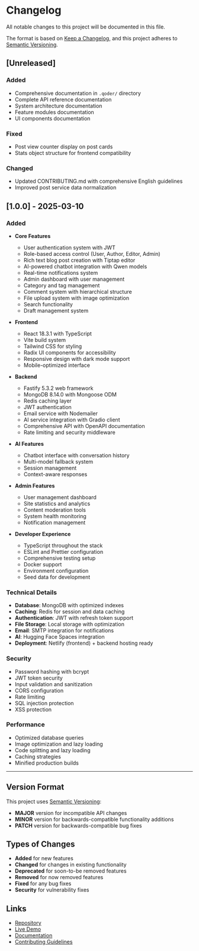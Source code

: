 # Changelog

All notable changes to this project will be documented in this file.

The format is based on [Keep a Changelog](https://keepachangelog.com/en/1.0.0/),
and this project adheres to [Semantic Versioning](https://semver.org/spec/v2.0.0.html).

## [Unreleased]

### Added
- Comprehensive documentation in `.qoder/` directory
- Complete API reference documentation
- System architecture documentation
- Feature modules documentation
- UI components documentation

### Fixed
- Post view counter display on post cards
- Stats object structure for frontend compatibility

### Changed
- Updated CONTRIBUTING.md with comprehensive English guidelines
- Improved post service data normalization

## [1.0.0] - 2025-03-10

### Added
- **Core Features**
  - User authentication system with JWT
  - Role-based access control (User, Author, Editor, Admin)
  - Rich text blog post creation with Tiptap editor
  - AI-powered chatbot integration with Qwen models
  - Real-time notifications system
  - Admin dashboard with user management
  - Category and tag management
  - Comment system with hierarchical structure
  - File upload system with image optimization
  - Search functionality
  - Draft management system

- **Frontend**
  - React 18.3.1 with TypeScript
  - Vite build system
  - Tailwind CSS for styling
  - Radix UI components for accessibility
  - Responsive design with dark mode support
  - Mobile-optimized interface

- **Backend**
  - Fastify 5.3.2 web framework
  - MongoDB 8.14.0 with Mongoose ODM
  - Redis caching layer
  - JWT authentication
  - Email service with Nodemailer
  - AI service integration with Gradio client
  - Comprehensive API with OpenAPI documentation
  - Rate limiting and security middleware

- **AI Features**
  - Chatbot interface with conversation history
  - Multi-model fallback system
  - Session management
  - Context-aware responses

- **Admin Features**
  - User management dashboard
  - Site statistics and analytics
  - Content moderation tools
  - System health monitoring
  - Notification management

- **Developer Experience**
  - TypeScript throughout the stack
  - ESLint and Prettier configuration
  - Comprehensive testing setup
  - Docker support
  - Environment configuration
  - Seed data for development

### Technical Details
- **Database**: MongoDB with optimized indexes
- **Caching**: Redis for session and data caching
- **Authentication**: JWT with refresh token support
- **File Storage**: Local storage with optimization
- **Email**: SMTP integration for notifications
- **AI**: Hugging Face Spaces integration
- **Deployment**: Netlify (frontend) + backend hosting ready

### Security
- Password hashing with bcrypt
- JWT token security
- Input validation and sanitization
- CORS configuration
- Rate limiting
- SQL injection protection
- XSS protection

### Performance
- Optimized database queries
- Image optimization and lazy loading
- Code splitting and lazy loading
- Caching strategies
- Minified production builds

---

## Version Format

This project uses [Semantic Versioning](https://semver.org/):
- **MAJOR** version for incompatible API changes
- **MINOR** version for backwards-compatible functionality additions
- **PATCH** version for backwards-compatible bug fixes

## Types of Changes

- **Added** for new features
- **Changed** for changes in existing functionality
- **Deprecated** for soon-to-be removed features
- **Removed** for now removed features
- **Fixed** for any bug fixes
- **Security** for vulnerability fixes

## Links

- [Repository](https://github.com/yoricksenpai/MERN_chatai_blog)
- [Live Demo](https://iwomi-blog.netlify.app)
- [Documentation](./.qoder/README.md)
- [Contributing Guidelines](./CONTRIBUTING.md)